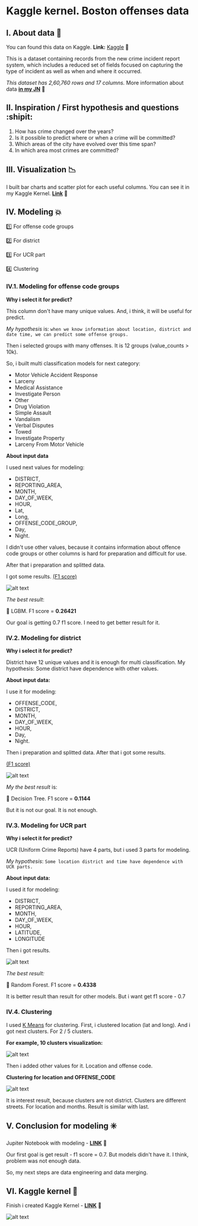 # Kaggle kernel. Boston offenses data

## **I.** About data :cop:

You can found this data on Kaggle. 
**Link:** [Kaggle](https://www.kaggle.com/ankkur13/boston-crime-data) :link:

This is a dataset containing records from the new crime incident report system, which includes a reduced set of fields focused on capturing the type of incident as well as when and where it occurred.

*This dataset has 2,60,760 rows and 17 columns.* More information about data [**in my JN**](https://github.com/OleksandrKosovan/predicting-boston-offense/blob/master/1-Kaggle-data/1-research-for-each-column.ipynb) :link:

## **II.** Inspiration / First hypothesis and questions :shipit:

1. How has crime changed over the years?
2. Is it possible to predict where or when a crime will be committed?
3. Which areas of the city have evolved over this time span?
4. In which area most crimes are committed?

## **III.** Visualization  :chart_with_downwards_trend:

I built bar charts and scatter plot  for each useful columns. You can see it in my Kaggle Kernel. 
[**Link**](https://github.com/OleksandrKosovan/predicting-boston-offense/blob/master/1-Kaggle-data/2-visualization-for-each-column.ipynb) :link:

## **IV.** Modeling :boom:

:one: For offense code groups

:two: For district

:three: For UCR part

:four: Clustering

### IV.1. Modeling for offense code groups

**Why i select it for predict?**

This column don't have many unique values. And, i think, it will be useful for predict. 

*My hypothesis* is: 
`when we know information about location, district and date time, we can predict some offense groups.`

Then i selected groups with many offenses. It is 12 groups (value_counts > 10k).

So, i built multi classification models for next category:

- Motor Vehicle Accident Response
- Larceny
- Medical Assistance
- Investigate Person
- Other
- Drug Violation
- Simple Assault
- Vandalism
- Verbal Disputes
- Towed
- Investigate Property
- Larceny From Motor Vehicle

**About input data**

I used next values for modeling: 

- DISTRICT, 
- REPORTING_AREA, 
- MONTH, 
- DAY_OF_WEEK, 
- HOUR, 
- Lat, 
- Long,  
- OFFENSE_CODE_GROUP, 
- Day, 
- Night.

I didn't use other values, because it contains information about offence code groups or other columns is hard for preparation and difficult for use.

After that i preparation and splitted data.

I got some results. [(F1 score)](http://scikit-learn.org/stable/modules/generated/sklearn.metrics.f1_score.html)

![alt text](https://image.ibb.co/kYuRPK/screen.png)

*The best result*:

:muscle: LGBM. F1 score = **0.26421**

Our goal is getting 0.7 f1 score. I need to get better result for it. 


### IV.2. Modeling for district

**Why i select it for predict?**

District have 12 unique values and it is enough for multi classification. My hypothesis: Some district have dependence with other values.

**About input data:**

I use it for modeling: 

- OFFENSE_CODE, 
- DISTRICT, 
- MONTH, 
- DAY_OF_WEEK, 
- HOUR, 
- Day, 
- Night.

Then i preparation and splitted data. After that i got some results. 

 [(F1 score)](http://scikit-learn.org/stable/modules/generated/sklearn.metrics.f1_score.html)

![alt text](https://image.ibb.co/bOdpBz/screen_district.png)

*My the best result* is: 

:muscle: Decision Tree. F1 score = **0.1144**

But it is not our goal. It is not enough.

### IV.3. Modeling for UCR part

**Why i select it for predict?**

UCR (Uniform Crime Reports) have 4 parts, but i used 3 parts for modeling. 

*My hypothesis*: `Some location district and time have dependence with UCR parts. `

**About input data:**

I used it for modeling: 
- DISTRICT, 
- REPORTING_AREA, 
- MONTH, 
- DAY_OF_WEEK, 
- HOUR,
- LATITUDE,
- LONGITUDE

Then i got results. 

![alt text](https://image.ibb.co/bMRbrz/screen_ucr.png)

*The best result:*

:muscle: Random Forest. F1 score = **0.4338**
 
It is better result than result for other models. But i want get f1 score - 0.7

### IV.4. Clustering

I used [K Means](http://scikit-learn.org/stable/modules/generated/sklearn.cluster.KMeans.html) for clustering. 
First, i clustered location (lat and long). And i got next clusters. For 2 / 5 clusters.

**For example, 10 clusters visualization:**

![alt text](https://image.ibb.co/mx9RPK/clusters_10.png)

Then i added other values for it. Location and offense code.

**Clustering for location and OFFENSE_CODE**

![alt text](https://image.ibb.co/dFXkJe/clust_different.png)

It is interest result, because clusters are not district. Clusters are different streets. For location and months. Result is similar with last. 

## V. Conclusion for modeling :eight_spoked_asterisk:

Jupiter Notebook with modeling - [**LINK**](https://github.com/OleksandrKosovan/predicting-boston-offense/blob/master/1-Kaggle-data/3-Boston-offenses-research-visualization-modeling.ipynb) :link:

Our first goal is get result - f1 score = 0.7. But models didn't have it. I think, problem was not enough data.  

So, my next steps are data engineering and data merging. 

## VI. Kaggle kernel :pushpin:

Finish i created Kaggle Kernel - [**LINK**](https://www.kaggle.com/kosovanolexandr/crimes-in-boston-multiclass-clustering) :link:

![alt text](https://image.ibb.co/h1LY4K/kaggle.png)
